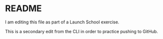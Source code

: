# README #

I am editing this file as part of a Launch School exercise.

This is a secondary edit from the CLI in order to practice pushing to GitHub.
